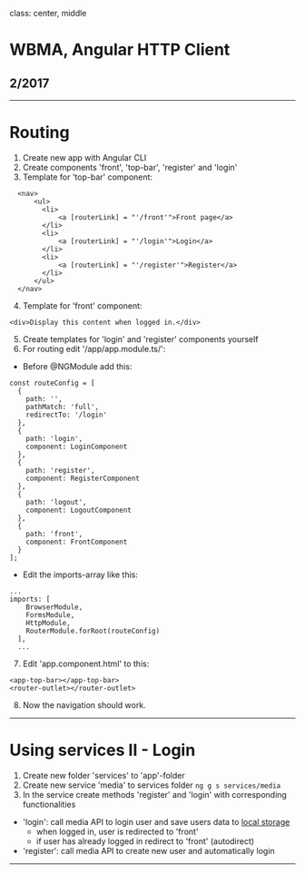 class: center, middle

# WBMA, Angular HTTP Client

## 2/2017

---
# Routing

1. Create new app with Angular CLI
2. Create components 'front', 'top-bar', 'register' and 'login'
3. Template for 'top-bar' component:
```
  <nav>
      <ul>
        <li>
            <a [routerLink] = "'/front'">Front page</a>
        </li>
        <li>
            <a [routerLink] = "'/login'">Login</a>
        </li>
        <li>
            <a [routerLink] = "'/register'">Register</a>
        </li>
      </ul>
  </nav>
```
4. Template for 'front' component:
```
<div>Display this content when logged in.</div>
```
5. Create templates for 'login' and 'register' components yourself
6. For routing edit '/app/app.module.ts/':
- Before @NGModule add this:
```
const routeConfig = [
  {
    path: '',
    pathMatch: 'full',
    redirectTo: '/login'
  },
  {
    path: 'login',
    component: LoginComponent
  },
  {
    path: 'register',
    component: RegisterComponent
  },
  {
    path: 'logout',
    component: LogoutComponent
  },
  {
    path: 'front',
    component: FrontComponent
  }
];
```
- Edit the imports-array like this:
```
...
imports: [
    BrowserModule,
    FormsModule,
    HttpModule,
    RouterModule.forRoot(routeConfig)
  ],
  ...
```
7. Edit 'app.component.html' to this:
```
<app-top-bar></app-top-bar>
<router-outlet></router-outlet>
```
8. Now the navigation should work.

___

# Using services II - Login

1. Create new folder 'services' to 'app'-folder
2. Create new service 'media' to services folder ```ng g s services/media```
3. In the service create methods 'register' and 'login' with corresponding functionalities
- 'login': call media API to login user and save users data to [local storage](http://www.w3schools.com/html/html5_webstorage.asp)
    - when logged in, user is redirected to 'front'
    - if user has already logged in redirect to 'front' (autodirect)
- 'register': call media API to create new user and automatically login


---